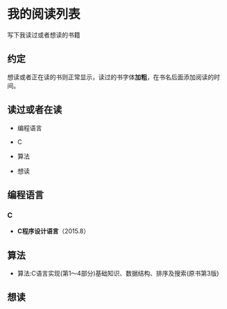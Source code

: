 # 我的阅读列表
写下我读过或者想读的书籍

## 约定
想读或者正在读的书则正常显示，读过的书字体**加粗**，在书名后面添加阅读的时间。

## 读过或者在读
* 编程语言
 * C

* 算法

* 想读

## 编程语言
### C
* **C程序设计语言**（2015.8）

## 算法
* 算法:C语言实现(第1～4部分)基础知识、数据结构、排序及搜索(原书第3版) 

## 想读

